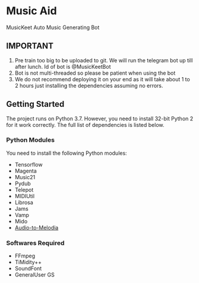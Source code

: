 # Music Aid

MusicKeet Auto Music Generating Bot

## IMPORTANT
1. Pre train too big to be uploaded to git. We will run the telegram bot up till after lunch. Id of bot is @MusicKeetBot
2. Bot is not multi-threaded so please be patient when using the bot
3. We do not recommend deploying it on your end as it will take about 1 to 2 hours just installing the dependencies assuming no errors.

## Getting Started

The project runs on Python 3.7. However, you need to install 32-bit Python 2 for it work correctly. The full list of dependencies is listed below.

### Python Modules

You need to install the following Python modules:
* Tensorflow
* Magenta
* Music21
* Pydub
* Telepot
* MIDIUtil
* Librosa
* Jams
* Vamp
* Mido
* [Audio-to-Melodia](http://www.justinsalamon.com/news/convert-audio-to-midi-melody-using-melodia)

### Softwares Required

* FFmpeg
* TiMidity++
* SoundFont
* GeneralUser GS


